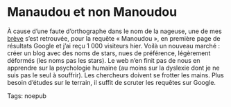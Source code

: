# Manaudou et non Manoudou

À cause d’une faute d’orthographe dans le nom de la nageuse, une de mes [brève](/2007/12/20/laure-manoudou-nue/) s’est retrouvée, pour la requête « Manoudou », en première page de résultats Google et j’ai reçu 1 000 visiteurs hier. Voilà un nouveau marché : créer un blog avec des noms de stars, nues de préférence, légèrement déformés (les noms pas les stars). Le web n’en finit pas de nous en apprendre sur la psychologie humaine (au moins sur la dyslexie dont je ne suis pas le seul à souffrir). Les chercheurs doivent se frotter les mains. Plus besoin d’études sur le terrain, il suffit de scruter les requêtes sur Google.

Tags: noepub